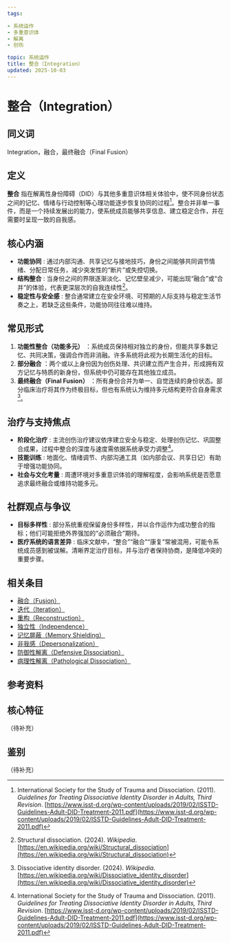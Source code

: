 ```yaml
---
tags:

- 系统运作
- 多重意识体
- 解离
- 创伤

topic: 系统运作
title: 整合（Integration）
updated: 2025-10-03
---
```


# 整合（Integration）

## 同义词

Integration，融合，最终融合（Final Fusion）

## 定义

**整合** 指在解离性身份障碍（DID）与其他多重意识体相关体验中，使不同身份状态之间的记忆、情绪与行动控制等心理功能逐步恢复协同的过程[^整合-1]。整合并非单一事件，而是一个持续发展出的能力，使系统成员能够共享信息、建立稳定合作，并在需要时呈现一致的自我感。

## 核心内涵

- **功能协同** : 通过内部沟通、共享记忆与接地技巧，身份之间能够共同调节情绪、分配日常任务，减少突发性的“断片”或失控切换。
- **结构整合** : 当身份之间的界限逐渐淡化、记忆壁垒减少，可能出现“融合”或“合并”的体验，代表更深层次的自我连续性[^整合-2]。
- **稳定性与安全感** : 整合通常建立在安全环境、可预期的人际支持与稳定生活节奏之上，若缺乏这些条件，功能协同往往难以维持。

## 常见形式

1. **功能性整合（功能多元）** ：系统成员保持相对独立的身份，但能共享多数记忆、共同决策，强调合作而非消融。许多系统将此视为长期生活化的目标。
2. **部分融合** ：两个或以上身份因为创伤处理、共识建立而产生合并，形成拥有双方记忆与特质的新身份，但系统中仍可能存在其他独立成员。
3. **最终融合（Final Fusion）** ：所有身份合并为单一、自觉连续的身份状态。部分临床治疗将其作为终极目标，但也有系统认为维持多元结构更符合自身需求[^整合-3]。

## 治疗与支持焦点

- **阶段化治疗** : 主流创伤治疗建议依序建立安全与稳定、处理创伤记忆、巩固整合成果，过程中整合的深度与速度需依据系统承受力调整[^整合-1]。
- **技能训练** : 地面化、情绪调节、内部沟通工具（如内部会议、共享日记）有助于增强功能协同。
- **社会与文化考量** : 周遭环境对多重意识体验的理解程度，会影响系统是否愿意追求最终融合或维持功能多元。

## 社群观点与争议

- **目标多样性** : 部分系统重视保留身份多样性，并以合作运作为成功整合的指标；他们可能拒绝外界强加的“必须融合”期待。
- **医疗系统的语言差异** : 临床文献中，“整合”“融合”“康复”常被混用，可能令系统成员感到被误解。清晰界定治疗目标，并与治疗者保持协商，是降低冲突的重要步骤。

## 相关条目

- [融合（Fusion）](Fusion.md)
- [迭代（Iteration）](Iteration.md)
- [重构（Reconstruction）](Reconstruction.md)
- [独立性（Independence）](Independence.md)
- [记忆屏蔽（Memory Shielding）](Memory-Shielding.md)
- [非我感（Depersonalization）](Depersonalization.md)
- [防御性解离（Defensive Dissociation）](Defensive-Dissociation.md)
- [病理性解离（Pathological Dissociation）](Pathological-Dissociation.md)

## 参考资料

[^整合-1]: International Society for the Study of Trauma and Dissociation. (2011). *Guidelines for Treating Dissociative Identity Disorder in Adults, Third Revision*. [https://www.isst-d.org/wp-content/uploads/2019/02/ISSTD-Guidelines-Adult-DID-Treatment-2011.pdf](https://www.isst-d.org/wp-content/uploads/2019/02/ISSTD-Guidelines-Adult-DID-Treatment-2011.pdf)
[^整合-2]: Structural dissociation. (2024). *Wikipedia*. [https://en.wikipedia.org/wiki/Structural_dissociation](https://en.wikipedia.org/wiki/Structural_dissociation)
[^整合-3]: Dissociative identity disorder. (2024). *Wikipedia*. [https://en.wikipedia.org/wiki/Dissociative_identity_disorder](https://en.wikipedia.org/wiki/Dissociative_identity_disorder)

## 核心特征

（待补充）

## 鉴别

（待补充）
